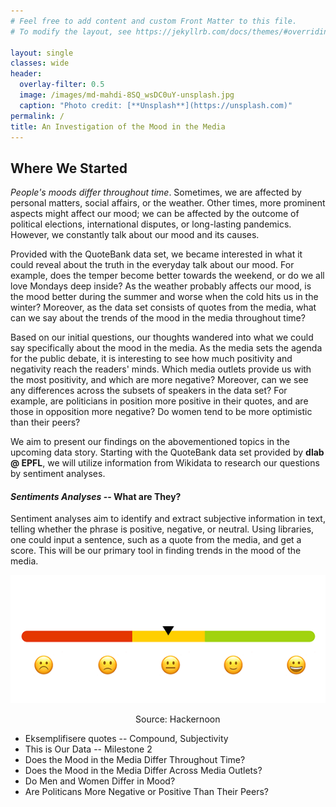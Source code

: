 ```yaml
---
# Feel free to add content and custom Front Matter to this file.
# To modify the layout, see https://jekyllrb.com/docs/themes/#overriding-theme-defaults

layout: single
classes: wide
header:
  overlay-filter: 0.5
  image: /images/md-mahdi-8SQ_wsDC0uY-unsplash.jpg
  caption: "Photo credit: [**Unsplash**](https://unsplash.com)"
permalink: /
title: An Investigation of the Mood in the Media
---
```


## Where We Started

_People's moods differ throughout time_. Sometimes, we are affected by personal matters, social affairs, or the weather. Other times, more prominent aspects might affect our mood; we can be affected by the outcome of political elections, international disputes, or long-lasting pandemics. However, we constantly talk about our mood and its causes.

Provided with the QuoteBank data set, we became interested in what it could reveal about the truth in the everyday talk about our mood. For example, does the temper become better towards the weekend, or do we all love Mondays deep inside? As the weather probably affects our mood, is the mood better during the summer and worse when the cold hits us in the winter? Moreover, as the data set consists of quotes from the media, what can we say about the trends of the mood in the media throughout time?

Based on our initial questions, our thoughts wandered into what we could say specifically about the mood in the media. As the media sets the agenda for the public debate, it is interesting to see how much positivity and negativity reach the readers' minds. Which media outlets provide us with the most positivity, and which are more negative? Moreover, can we see any differences across the subsets of speakers in the data set? For example, are politicians in position more positive in their quotes, and are those in opposition more negative? Do women tend to be more optimistic than their peers?

We aim to present our findings on the abovementioned topics in the upcoming data story. Starting with the QuoteBank data set provided by **dlab @ EPFL**, we will utilize information from Wikidata to research our questions by sentiment analyses.

#### _Sentiments Analyses_ -- What are They?

Sentiment analyses aim to identify and extract subjective information in text, telling whether the phrase is positive, negative, or neutral. Using libraries, one could input a sentence, such as a quote from the media, and get a score. This will be our primary tool in finding trends in the mood of the media.

![](./images/sentiment_tweets.gif)

<figcaption style="position: relative; left: 200px">Source: Hackernoon</figcaption>

- Eksemplifisere quotes -- Compound, Subjectivity
- This is Our Data -- Milestone 2
- Does the Mood in the Media Differ Throughout Time?
- Does the Mood in the Media Differ Across Media Outlets?
- Do Men and Women Differ in Mood?
- Are Politicans More Negative or Positive Than Their Peers?
